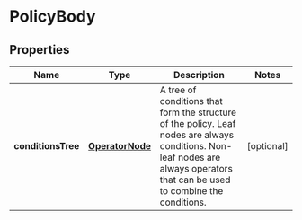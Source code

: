 
# PolicyBody

## Properties
Name | Type | Description | Notes
------------ | ------------- | ------------- | -------------
**conditionsTree** | [**OperatorNode**](OperatorNode.md) | A tree of conditions that form the structure of the policy.  Leaf nodes are always conditions.  Non-leaf nodes are always operators that can be used to combine the conditions. |  [optional]



